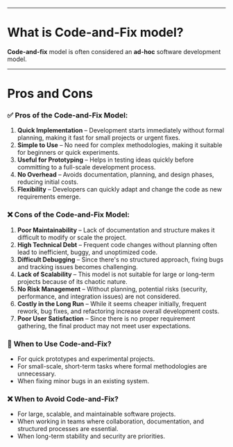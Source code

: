 ___
# What is Code-and-Fix model?
**Code-and-fix** model is often considered an **ad-hoc** software development model.
___
# Pros and Cons
### ✅ **Pros of the Code-and-Fix Model**:
1. **Quick Implementation** – Development starts immediately without formal planning, making it fast for small projects or urgent fixes.
2. **Simple to Use** – No need for complex methodologies, making it suitable for beginners or quick experiments.
3. **Useful for Prototyping** – Helps in testing ideas quickly before committing to a full-scale development process.
4. **No Overhead** – Avoids documentation, planning, and design phases, reducing initial costs.
5. **Flexibility** – Developers can quickly adapt and change the code as new requirements emerge.

### ❌ **Cons of the Code-and-Fix Model**:
1. **Poor Maintainability** – Lack of documentation and structure makes it difficult to modify or scale the project.
2. **High Technical Debt** – Frequent code changes without planning often lead to inefficient, buggy, and unoptimized code.
3. **Difficult Debugging** – Since there's no structured approach, fixing bugs and tracking issues becomes challenging.
4. **Lack of Scalability** – This model is not suitable for large or long-term projects because of its chaotic nature.
5. **No Risk Management** – Without planning, potential risks (security, performance, and integration issues) are not considered.
6. **Costly in the Long Run** – While it seems cheaper initially, frequent rework, bug fixes, and refactoring increase overall development costs.
7. **Poor User Satisfaction** – Since there is no proper requirement gathering, the final product may not meet user expectations.

### 📌 **When to Use Code-and-Fix?**
- For quick prototypes and experimental projects.
- For small-scale, short-term tasks where formal methodologies are unnecessary.
- When fixing minor bugs in an existing system.

### ❌ **When to Avoid Code-and-Fix?**
- For large, scalable, and maintainable software projects.
- When working in teams where collaboration, documentation, and structured processes are essential.
- When long-term stability and security are priorities.